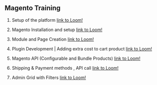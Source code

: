 ## Magento Training

1. Setup of the platform
   [link to Loom!](https://www.loom.com/share/0a33a93ae92041fd9ad3922506db59b8?sharedAppSource=personal_library)

1. Magento Installation and setup
   [link to Loom!](https://www.loom.com/share/5a553a75f55e461b8c1fca728568a323?sharedAppSource=personal_library)

1. Module and Page Creation
   [link to Loom!](https://www.loom.com/share/3832785d70c74de9bdb7455f1feb9f9b?sharedAppSource=personal_library)

1. Plugin Development | Adding extra cost to cart product
   [link to Loom!](https://www.loom.com/share/2c632f88b721465e8e5f0ac621d7e722?sharedAppSource=personal_library)

1. Magento API (Configurable and Bundle Products)
   [link to Loom!](https://www.loom.com/share/ec05cc3af02a4420b2484bb1efcc4c23)

1. Shipping & Payment methods , API call
   [link to Loom!](https://www.loom.com/share/3ad158bb7b784140bc8de98b8ef2df27)

1. Admin Grid with Filters
   [link to Loom!](https://www.loom.com/share/da3d0e2a8c8b44cfbc95f8581da42352)
